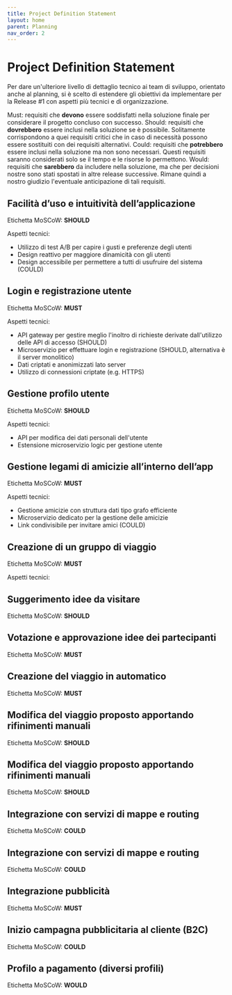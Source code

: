 ```yaml
---
title: Project Definition Statement
layout: home
parent: Planning
nav_order: 2
---
```


# Project Definition Statement
Per dare un'ulteriore livello di dettaglio tecnico ai team di sviluppo, orientato anche al planning, si è scelto di estendere gli obiettivi da implementare per la Release #1 con aspetti più tecnici e di organizzazione.

Must: requisiti che <b>devono</b> essere soddisfatti nella soluzione finale per considerare il progetto concluso con successo.
Should: requisiti che <b>dovrebbero</b> essere inclusi nella soluzione se è possibile. Solitamente corrispondono a quei requisiti critici che in caso di necessità possono essere sostituiti con dei requisiti alternativi.
Could: requisiti che <b>potrebbero</b> essere inclusi nella soluzione ma non sono necessari. Questi requisiti saranno considerati solo se il tempo e le risorse lo permettono.
Would: requisiti che <b>sarebbero</b> da includere nella soluzione, ma che per decisioni nostre sono stati spostati in altre release successive. Rimane quindi a nostro giudizio l'eventuale anticipazione di tali requisiti.

## Facilità d’uso e intuitività dell’applicazione

Etichetta MoSCoW: <b>SHOULD</b>

Aspetti tecnici:
- Utilizzo di test A/B per capire i gusti e preferenze degli utenti
- Design reattivo per maggiore dinamicità con gli utenti
- Design accessibile per permettere a tutti di usufruire del sistema (COULD)

## Login e registrazione utente

Etichetta MoSCoW: <b>MUST</b>

Aspetti tecnici:
- API gateway per gestire meglio l'inoltro di richieste derivate dall'utilizzo delle API di accesso (SHOULD)
- Microservizio per effettuare login e registrazione (SHOULD, alternativa è il server monolitico)
- Dati criptati e anonimizzati lato server
- Utilizzo di connessioni criptate (e.g. HTTPS)

## Gestione profilo utente

Etichetta MoSCoW: <b>SHOULD</b>

Aspetti tecnici:
- API per modifica dei dati personali dell'utente
- Estensione microservizio logic per gestione utente

## Gestione legami di amicizie all’interno dell’app

Etichetta MoSCoW: <b>MUST</b>

Aspetti tecnici:
- Gestione amicizie con struttura dati tipo grafo efficiente
- Microservizio dedicato per la gestione delle amicizie
- Link condivisibile per invitare amici (COULD)

## Creazione di un gruppo di viaggio

Etichetta MoSCoW: <b>MUST</b>

Aspetti tecnici:

## Suggerimento idee da visitare

Etichetta MoSCoW: <b>SHOULD</b>

## Votazione e approvazione idee dei partecipanti

Etichetta MoSCoW: <b>MUST</b>

## Creazione del viaggio in automatico

Etichetta MoSCoW: <b>MUST</b>

## Modifica del viaggio proposto apportando rifinimenti manuali

Etichetta MoSCoW: <b>SHOULD</b>

## Modifica del viaggio proposto apportando rifinimenti manuali

Etichetta MoSCoW: <b>SHOULD</b>

## Integrazione con servizi di mappe e routing

Etichetta MoSCoW: <b>COULD</b>

## Integrazione con servizi di mappe e routing

Etichetta MoSCoW: <b>COULD</b>

## Integrazione pubblicità

Etichetta MoSCoW: <b>MUST</b>

## Inizio campagna pubblicitaria al cliente (B2C)

Etichetta MoSCoW: <b>COULD</b>

## Profilo a pagamento (diversi profili)

Etichetta MoSCoW: <b>WOULD</b>
